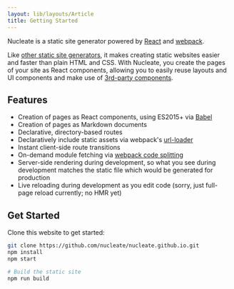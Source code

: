 ```yaml
---
layout: lib/layouts/Article
title: Getting Started
---
```


Nucleate is a static site generator powered by [React][] and [webpack][].

Like [other static site generators](~/comparison), it makes creating static websites easier and faster than plain HTML and CSS. With Nucleate, you create the pages of your site as React components, allowing you to easily reuse layouts and UI components and make use of [3rd-party components](http://react-components.com/).

## Features
* Creation of pages as React components, using ES2015+ via [Babel](https://babeljs.io/)
* Creation of pages as Markdown documents
* Declarative, directory-based routes
* Declaratively include static assets via webpack's [url-loader](https://github.com/webpack/url-loader)
* Instant client-side route transitions
* On-demand module fetching via [webpack code splitting](https://webpack.github.io/docs/code-splitting.html)
* Server-side rendering during development, so what you see during development matches the static file which would be generated for production
* Live reloading during development as you edit code (sorry, just full-page reload currently; no HMR yet)

## Get Started
Clone this website to get started:
```bash
git clone https://github.com/nucleate/nucleate.github.io.git
npm install
npm start

# Build the static site
npm run build
```

[react]: https://facebook.github.io/react/
[webpack]: http://webpack.github.io/
